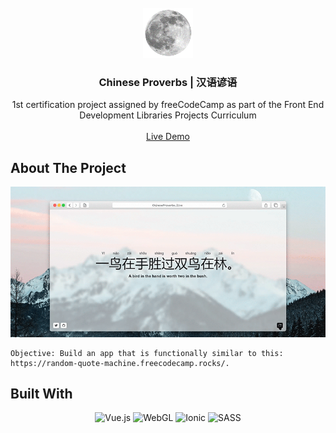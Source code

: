 <!-- PROJECT LOGO -->
<br />
<div align="center">
  <a href="https://github.com/othneildrew/Best-README-Template">
    <img src="./public/favicon.png" alt="Logo" width="80" height="80">
  </a>

  <h3 align="center">Chinese Proverbs | 汉语谚语</h3>

  <p align="center">
    1st certification project assigned by freeCodeCamp as part of the Front End Development Libraries Projects Curriculum
    <br />
    <br />
    <a href="https://freecodecamp-quote-machine.vercel.app/">Live Demo</a>
  </p>
</div>

<!-- ABOUT THE PROJECT -->

## About The Project

<img src="./public/header.gif" alt="Header">
<br />

    Objective: Build an app that is functionally similar to this: https://random-quote-machine.freecodecamp.rocks/.

## Built With

<div align="center">

![Vue.js](https://img.shields.io/badge/vuejs-%2335495e.svg?style=for-the-badge&logo=vuedotjs&logoColor=%234FC08D)
![WebGL](https://img.shields.io/badge/Axios-671ddf?style=for-the-badge)
![Ionic](https://img.shields.io/badge/Ionic-%233880FF.svg?style=for-the-badge&logo=Ionic&logoColor=white)
![SASS](https://img.shields.io/badge/SASS-hotpink.svg?style=for-the-badge&logo=SASS&logoColor=white)

</div>

